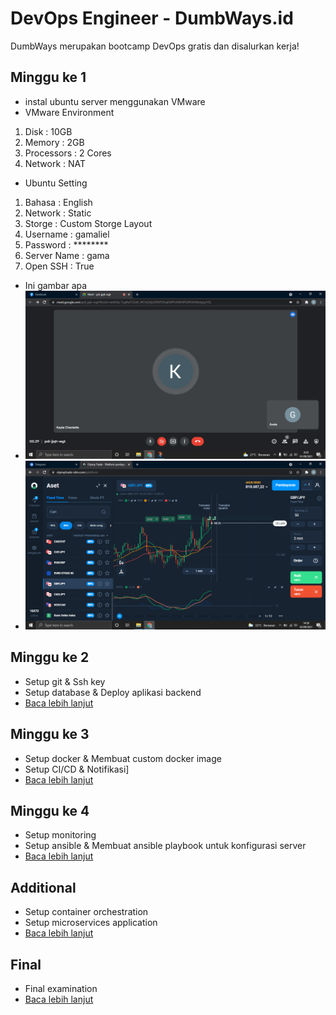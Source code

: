 # DevOps Engineer - DumbWays.id
DumbWays merupakan bootcamp DevOps gratis dan disalurkan kerja!

## Minggu ke 1
- instal ubuntu server menggunakan VMware 
- VMware Environment 
1. Disk : 10GB 
2. Memory : 2GB
3. Processors : 2 Cores
4. Network : NAT 
- Ubuntu Setting 
1. Bahasa : English
2. Network : Static
3. Storge : Custom Storge Layout
4. Username : gamaliel 
5. Password : ********
6. Server Name : gama
7. Open SSH : True
- Ini gambar apa
- ![Gambar](week-1/assets/Screenshot%20(1).png)
- ![Gambar](week-1/assets/Screenshot%20(10).png)

## Minggu ke 2
- Setup git & Ssh key
- Setup database & Deploy aplikasi backend
- [Baca lebih lanjut](week-2/README.md)

## Minggu ke 3
- Setup docker & Membuat custom docker image
- Setup CI/CD & Notifikasi]
- [Baca lebih lanjut](week-3/README.md)

## Minggu ke 4
- Setup monitoring
- Setup ansible & Membuat ansible playbook untuk konfigurasi server
- [Baca lebih lanjut](week-4/README.md)

## Additional
- Setup container orchestration
- Setup microservices application
- [Baca lebih lanjut](week-1/README.md)

## Final
- Final examination
- [Baca lebih lanjut](final/README.md)